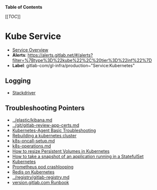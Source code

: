 <!-- MARKER: do not edit this section directly. Edit services/service-catalog.yml then run scripts/generate-docs -->

**Table of Contents**

[[_TOC_]]

# Kube Service

* [Service Overview](https://dashboards.gitlab.net/d/kube-main/kube-overview)
* **Alerts**: <https://alerts.gitlab.net/#/alerts?filter=%7Btype%3D%22kube%22%2C%20tier%3D%22inf%22%7D>
* **Label**: gitlab-com/gl-infra/production~"Service:Kubernetes"

## Logging

* [Stackdriver](https://cloudlogging.app.goo.gl/81mKjkvq3BfTUwRN9)

## Troubleshooting Pointers

* [../elastic/kibana.md](../elastic/kibana.md)
* [../git/gitlab-review-app-certs.md](../git/gitlab-review-app-certs.md)
* [Kubernetes-Agent Basic Troubleshooting](../kas/kubernetes-agent-basic-troubleshooting.md)
* [Rebuilding a kubernetes cluster](k8s-cluster-rebuild.md)
* [k8s-oncall-setup.md](k8s-oncall-setup.md)
* [k8s-operations.md](k8s-operations.md)
* [How to resize Persistent Volumes in Kubernetes](k8s-pvc-resize.md)
* [How to take a snapshot of an application running in a StatefulSet](k8s-sts-snapshot.md)
* [Kubernetes](kubernetes.md)
* [Prometheus pod crashlooping](../monitoring/prometheus-pod-crashlooping.md)
* [Redis on Kubernetes](../redis/kubernetes.md)
* [../registry/gitlab-registry.md](../registry/gitlab-registry.md)
* [version.gitlab.com Runbook](../version/version-gitlab-com.md)
<!-- END_MARKER -->

<!-- ## Summary -->

<!-- ## Architecture -->

<!-- ## Performance -->

<!-- ## Scalability -->

<!-- ## Availability -->

<!-- ## Durability -->

<!-- ## Security/Compliance -->

<!-- ## Monitoring/Alerting -->

<!-- ## Links to further Documentation -->
